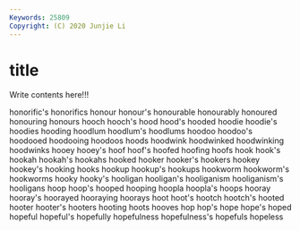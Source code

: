 ```yaml
---
Keywords: 25809
Copyright: (C) 2020 Junjie Li
---
```


# title

Write contents here!!!

honorific's 
honorifics 
honour 
honour's 
honourable 
honourably 
honoured 
honouring
honours 
hooch 
hooch's 
hood 
hood's 
hooded 
hoodie 
hoodie's 
hoodies 
hooding
hoodlum 
hoodlum's 
hoodlums 
hoodoo 
hoodoo's 
hoodooed 
hoodooing 
hoodoos 
hoods 
hoodwink
hoodwinked 
hoodwinking 
hoodwinks 
hooey 
hooey's 
hoof 
hoof's 
hoofed 
hoofing 
hoofs
hook 
hook's 
hookah 
hookah's 
hookahs 
hooked 
hooker 
hooker's 
hookers 
hookey
hookey's 
hooking 
hooks 
hookup 
hookup's 
hookups 
hookworm 
hookworm's 
hookworms 
hooky
hooky's 
hooligan 
hooligan's 
hooliganism 
hooliganism's 
hooligans 
hoop 
hoop's 
hooped 
hooping
hoopla 
hoopla's 
hoops 
hooray 
hooray's 
hoorayed 
hooraying 
hoorays 
hoot 
hoot's
hootch 
hootch's 
hooted 
hooter 
hooter's 
hooters 
hooting 
hoots 
hooves 
hop
hop's 
hope 
hope's 
hoped 
hopeful 
hopeful's 
hopefully 
hopefulness 
hopefulness's 
hopefuls
hopeless 
